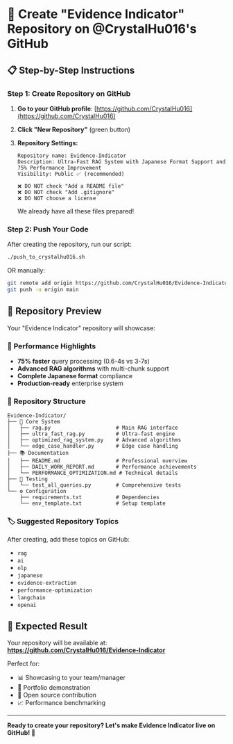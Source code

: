 # 🚀 Create "Evidence Indicator" Repository on @CrystalHu016's GitHub

## 📋 Step-by-Step Instructions

### Step 1: Create Repository on GitHub

1. **Go to your GitHub profile**: [https://github.com/CrystalHu016](https://github.com/CrystalHu016)

2. **Click "New Repository"** (green button)

3. **Repository Settings:**
   ```
   Repository name: Evidence-Indicator
   Description: Ultra-Fast RAG System with Japanese Format Support and 75% Performance Improvement
   Visibility: Public ✅ (recommended)
   
   ❌ DO NOT check "Add a README file"
   ❌ DO NOT check "Add .gitignore" 
   ❌ DO NOT choose a license
   ```
   
   We already have all these files prepared!

### Step 2: Push Your Code

After creating the repository, run our script:

```bash
./push_to_crystalhu016.sh
```

OR manually:

```bash
git remote add origin https://github.com/CrystalHu016/Evidence-Indicator.git
git push -u origin main
```

## 🎯 Repository Preview

Your "Evidence Indicator" repository will showcase:

### 🚀 **Performance Highlights**
- **75% faster** query processing (0.6-4s vs 3-7s)
- **Advanced RAG algorithms** with multi-chunk support
- **Complete Japanese format** compliance
- **Production-ready** enterprise system

### 📁 **Repository Structure**
```
Evidence-Indicator/
├── 🚀 Core System
│   ├── rag.py                     # Main RAG interface
│   ├── ultra_fast_rag.py          # Ultra-fast engine
│   ├── optimized_rag_system.py    # Advanced algorithms
│   └── edge_case_handler.py       # Edge case handling
├── 📚 Documentation
│   ├── README.md                  # Professional overview
│   ├── DAILY_WORK_REPORT.md       # Performance achievements
│   └── PERFORMANCE_OPTIMIZATION.md # Technical details
├── 🧪 Testing
│   └── test_all_queries.py        # Comprehensive tests
└── ⚙️ Configuration
    ├── requirements.txt           # Dependencies
    └── env_template.txt           # Setup template
```

### 🏷️ **Suggested Repository Topics**
After creating, add these topics on GitHub:
- `rag`
- `ai`
- `nlp` 
- `japanese`
- `evidence-extraction`
- `performance-optimization`
- `langchain`
- `openai`

## 🎉 Expected Result

Your repository will be available at:
**https://github.com/CrystalHu016/Evidence-Indicator**

Perfect for:
- 📊 Showcasing to your team/manager
- 🎯 Portfolio demonstration
- 🚀 Open source contribution
- 📈 Performance benchmarking

---

**Ready to create your repository? Let's make Evidence Indicator live on GitHub! 🌟**